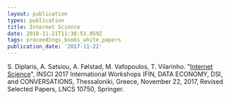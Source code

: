 ```yaml
---
layout: publication
types: publication
title: Internet Science
date: 2018-11-21T11:38:53.059Z
tags: proceedings_books_white_papers
publication_date: '2017-11-22'
---
```

S. Diplaris, A. Satsiou, A. Følstad, M. Vafopoulos, T. Vilarinho. "[Internet Science](https://link.springer.com/book/10.1007%2F978-3-319-77547-0)", INSCI 2017 International Workshops IFIN, DATA ECONOMY, DSI, and CONVERSATIONS, Thessaloniki, Greece, November 22, 2017, Revised Selected Papers, LNCS 10750, Springer.

